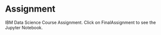 # Assignment
IBM Data Science Course Assignment.
Click on FinalAssignment to see the Jupyter Notebook.
